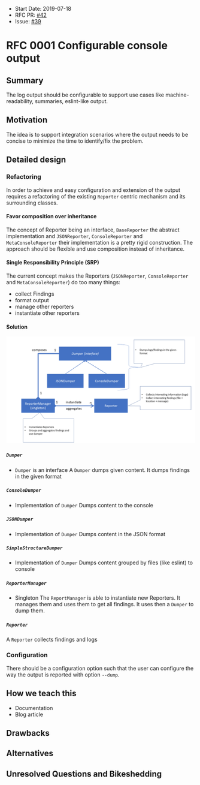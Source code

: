 - Start Date: 2019-07-18
- RFC PR: [#42](https://github.com/SAP/ui5-migration/pull/42) 
- Issue: [#39](https://github.com/SAP/ui5-migration/issues/39)


# RFC 0001 Configurable console output

## Summary
The log output should be configurable to support use cases like machine-readability, summaries, eslint-like output.

## Motivation
The idea is to support integration scenarios where the output needs to be concise to minimize the time to identify/fix the problem.

## Detailed design

### Refactoring
In order to achieve and easy configuration and extension of the output requires a refactoring of the existing `Reporter` centric mechanism and its surrounding classes.

#### Favor composition over inheritance
The concept of Reporter being an interface, `BaseReporter` the abstract implementation and `JSONReporter`, `ConsoleReporter` and `MetaConsoleReporter` their implementation is a pretty rigid construction.
The approach should be flexible and use composition instead of inheritance.

#### Single Responsibility Principle (SRP)
The current concept makes the Reporters (`JSONReporter`, `ConsoleReporter` and `MetaConsoleReporter`) do too many things:
* collect Findings
* format output
* manage other reporters
* instantiate other reporters

#### Solution

![concept](./../docs/images/ui5-migration-reporter-concept.png)

##### `Dumper`
* `Dumper` is an interface
A `Dumper` dumps given content.
It dumps findings in the given format

##### `ConsoleDumper`
* Implementation of `Dumper`
Dumps content to the console

##### `JSONDumper`
* Implementation of `Dumper`
Dumps content in the JSON format

##### `SimpleStructureDumper`
* Implementation of `Dumper`
Dumps content grouped by files (like eslint) to console


##### `ReporterManager`
* Singleton
The `ReportManager` is able to instantiate new Reporters.
It manages them and uses them to get all findings.
It uses then a `Dumper` to dump them.

##### `Reporter`
A `Reporter` collects findings and logs

### Configuration
There should be a configuration option such that the user can configure the way the output is reported with option `--dump`.

## How we teach this
- Documentation
- Blog article

## Drawbacks

## Alternatives

## Unresolved Questions and Bikeshedding
